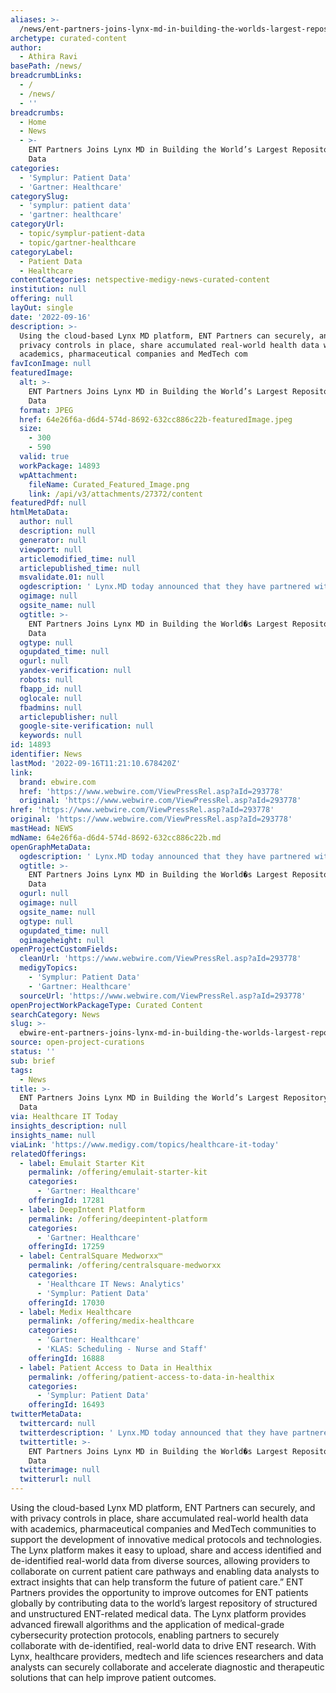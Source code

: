 ```yaml
---
aliases: >-
  /news/ent-partners-joins-lynx-md-in-building-the-worlds-largest-repository-of-ent-data
archetype: curated-content
author:
  - Athira Ravi
basePath: /news/
breadcrumbLinks:
  - /
  - /news/
  - ''
breadcrumbs:
  - Home
  - News
  - >-
    ENT Partners Joins Lynx MD in Building the World’s Largest Repository of ENT
    Data
categories:
  - 'Symplur: Patient Data'
  - 'Gartner: Healthcare'
categorySlug:
  - 'symplur: patient data'
  - 'gartner: healthcare'
categoryUrl:
  - topic/symplur-patient-data
  - topic/gartner-healthcare
categoryLabel:
  - Patient Data
  - Healthcare
contentCategories: netspective-medigy-news-curated-content
institution: null
offering: null
layOut: single
date: '2022-09-16'
description: >-
  Using the cloud-based Lynx MD platform, ENT Partners can securely, and with
  privacy controls in place, share accumulated real-world health data with
  academics, pharmaceutical companies and MedTech com
favIconImage: null
featuredImage:
  alt: >-
    ENT Partners Joins Lynx MD in Building the World’s Largest Repository of ENT
    Data
  format: JPEG
  href: 64e26f6a-d6d4-574d-8692-632cc886c22b-featuredImage.jpeg
  size:
    - 300
    - 590
  valid: true
  workPackage: 14893
  wpAttachment:
    fileName: Curated_Featured_Image.png
    link: /api/v3/attachments/27372/content
featuredPdf: null
htmlMetaData:
  author: null
  description: null
  generator: null
  viewport: null
  articlemodified_time: null
  articlepublished_time: null
  msvalidate.01: null
  ogdescription: ' Lynx.MD today announced that they have partnered with ENT Partners (ENT&C Management, LLC), a leading Physician Practice Management Company (PPMC) specializing in the ear, nose, throat and sleep industry, to advance ENT medical research and clinical practice. Using the cloud-based Lynx MD platform, ENT Partners can securely, and with privacy controls in place, share accumulated real-world health data with academics, pharmaceutical companies and MedTech communities to support the developmen...'
  ogimage: null
  ogsite_name: null
  ogtitle: >-
    ENT Partners Joins Lynx MD in Building the World�s Largest Repository of ENT
    Data
  ogtype: null
  ogupdated_time: null
  ogurl: null
  yandex-verification: null
  robots: null
  fbapp_id: null
  oglocale: null
  fbadmins: null
  articlepublisher: null
  google-site-verification: null
  keywords: null
id: 14893
identifier: News
lastMod: '2022-09-16T11:21:10.678420Z'
link:
  brand: ebwire.com
  href: 'https://www.webwire.com/ViewPressRel.asp?aId=293778'
  original: 'https://www.webwire.com/ViewPressRel.asp?aId=293778'
href: 'https://www.webwire.com/ViewPressRel.asp?aId=293778'
original: 'https://www.webwire.com/ViewPressRel.asp?aId=293778'
mastHead: NEWS
mdName: 64e26f6a-d6d4-574d-8692-632cc886c22b.md
openGraphMetaData:
  ogdescription: ' Lynx.MD today announced that they have partnered with ENT Partners (ENT&C Management, LLC), a leading Physician Practice Management Company (PPMC) specializing in the ear, nose, throat and sleep industry, to advance ENT medical research and clinical practice. Using the cloud-based Lynx MD platform, ENT Partners can securely, and with privacy controls in place, share accumulated real-world health data with academics, pharmaceutical companies and MedTech communities to support the developmen...'
  ogtitle: >-
    ENT Partners Joins Lynx MD in Building the World�s Largest Repository of ENT
    Data
  ogurl: null
  ogimage: null
  ogsite_name: null
  ogtype: null
  ogupdated_time: null
  ogimageheight: null
openProjectCustomFields:
  cleanUrl: 'https://www.webwire.com/ViewPressRel.asp?aId=293778'
  medigyTopics:
    - 'Symplur: Patient Data'
    - 'Gartner: Healthcare'
  sourceUrl: 'https://www.webwire.com/ViewPressRel.asp?aId=293778'
openProjectWorkPackageType: Curated Content
searchCategory: News
slug: >-
  ebwire-ent-partners-joins-lynx-md-in-building-the-worlds-largest-repository-of-ent-data
source: open-project-curations
status: ''
sub: brief
tags:
  - News
title: >-
  ENT Partners Joins Lynx MD in Building the World’s Largest Repository of ENT
  Data
via: Healthcare IT Today
insights_description: null
insights_name: null
viaLink: 'https://www.medigy.com/topics/healthcare-it-today'
relatedOfferings:
  - label: Emulait Starter Kit
    permalink: /offering/emulait-starter-kit
    categories:
      - 'Gartner: Healthcare'
    offeringId: 17281
  - label: DeepIntent Platform
    permalink: /offering/deepintent-platform
    categories:
      - 'Gartner: Healthcare'
    offeringId: 17259
  - label: CentralSquare Medworxx™
    permalink: /offering/centralsquare-medworxx
    categories:
      - 'Healthcare IT News: Analytics'
      - 'Symplur: Patient Data'
    offeringId: 17030
  - label: Medix Healthcare
    permalink: /offering/medix-healthcare
    categories:
      - 'Gartner: Healthcare'
      - 'KLAS: Scheduling - Nurse and Staff'
    offeringId: 16888
  - label: Patient Access to Data in Healthix
    permalink: /offering/patient-access-to-data-in-healthix
    categories:
      - 'Symplur: Patient Data'
    offeringId: 16493
twitterMetaData:
  twittercard: null
  twitterdescription: ' Lynx.MD today announced that they have partnered with ENT Partners (ENT&C Management, LLC), a leading Physician Practice Management Company (PPMC) specializing in the ear, nose, throat and sleep industry, to advance ENT medical research and clinical practice. Using the cloud-based Lynx MD platform, ENT Partners can securely, and with privacy controls in place, share accumulated real-world health data with academics, pharmaceutical companies and MedTech communities to support the developmen...'
  twittertitle: >-
    ENT Partners Joins Lynx MD in Building the World�s Largest Repository of ENT
    Data
  twitterimage: null
  twitterurl: null
---
```

<p>Using the cloud-based Lynx MD platform, ENT Partners can securely, and with privacy controls in place, share accumulated real-world health data with academics, pharmaceutical companies and MedTech communities to support the development of innovative medical protocols and technologies.
The Lynx platform makes it easy to upload, share and access identified and de-identified real-world data from diverse sources, allowing providers to collaborate on current patient care pathways and enabling data analysts to extract insights that can help transform the future of patient care.”
ENT Partners provides the opportunity to improve outcomes for ENT patients globally by contributing data to the world’s largest repository of structured and unstructured ENT-related medical data.
The Lynx platform provides advanced firewall algorithms and the application of medical-grade cybersecurity protection protocols, enabling partners to securely collaborate with de-identified, real-world data to drive ENT research. With Lynx, healthcare providers, medtech and life sciences researchers and data analysts can securely collaborate and accelerate diagnostic and therapeutic solutions that can help improve patient outcomes.</p>